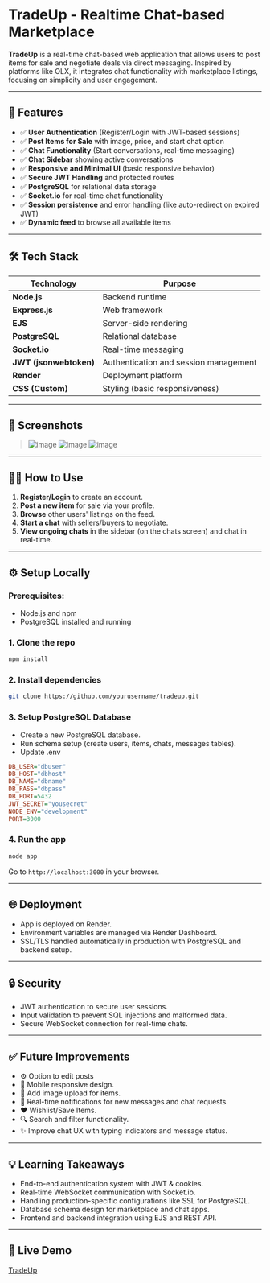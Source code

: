 # TradeUp - Realtime Chat-based Marketplace

**TradeUp** is a real-time chat-based web application that allows users to post items for sale and negotiate deals via direct messaging. Inspired by platforms like OLX, it integrates chat functionality with marketplace listings, focusing on simplicity and user engagement.

---

## 🚀 Features

- ✅ **User Authentication** (Register/Login with JWT-based sessions)  
- ✅ **Post Items for Sale** with image, price, and start chat option  
- ✅ **Chat Functionality** (Start conversations, real-time messaging)  
- ✅ **Chat Sidebar** showing active conversations  
- ✅ **Responsive and Minimal UI** (basic responsive behavior)  
- ✅ **Secure JWT Handling** and protected routes  
- ✅ **PostgreSQL** for relational data storage  
- ✅ **Socket.io** for real-time chat functionality  
- ✅ **Session persistence** and error handling (like auto-redirect on expired JWT)  
- ✅ **Dynamic feed** to browse all available items  

---

## 🛠️ Tech Stack

| Technology              | Purpose                                |
|------------------------|----------------------------------------|
| **Node.js**             | Backend runtime                        |
| **Express.js**          | Web framework                          |
| **EJS**                 | Server-side rendering                  |
| **PostgreSQL**          | Relational database                    |
| **Socket.io**           | Real-time messaging                    |
| **JWT (jsonwebtoken)**  | Authentication and session management  |
| **Render**              | Deployment platform                    |
| **CSS (Custom)**        | Styling (basic responsiveness)         |

---

## 📸 Screenshots

> ![image](https://github.com/user-attachments/assets/210ee090-d170-487e-9f2b-b74680e87842)
> ![image](https://github.com/user-attachments/assets/15e94bf6-2733-4f12-9a45-07833521d356)
> ![image](https://github.com/user-attachments/assets/6ec02a40-5cb1-4593-947d-aa0c6118e42e)



---

## 🧑‍💻 How to Use

1. **Register/Login** to create an account.  
2. **Post a new item** for sale via your profile.  
3. **Browse** other users' listings on the feed.  
4. **Start a chat** with sellers/buyers to negotiate.  
5. **View ongoing chats** in the sidebar (on the chats screen) and chat in real-time.  

---

## ⚙️ Setup Locally

### Prerequisites:
- Node.js and npm
- PostgreSQL installed and running

### 1. Clone the repo

```bash
npm install
```

### 2. Install dependencies

```bash
git clone https://github.com/yourusername/tradeup.git
```
### 3. Setup PostgreSQL Database
- Create a new PostgreSQL database.
- Run schema setup (create users, items, chats, messages tables).
- Update .env

```ini
DB_USER="dbuser"
DB_HOST="dbhost"
DB_NAME="dbname"
DB_PASS="dbpass"
DB_PORT=5432
JWT_SECRET="yousecret"
NODE_ENV="development"
PORT=3000
```
### 4. Run the app

```bash
node app
```
Go to `http://localhost:3000` in your browser.

---
## 🌐 Deployment
- App is deployed on Render.
- Environment variables are managed via Render Dashboard.
- SSL/TLS handled automatically in production with PostgreSQL and backend setup.

---
## 🔒 Security
- JWT authentication to secure user sessions.
- Input validation to prevent SQL injections and malformed data.
- Secure WebSocket connection for real-time chats.

---
## ✅ Future Improvements
- ⚙️ Option to edit posts
- 📱 Mobile responsive design.
- 📸 Add image upload for items.
- 🔔 Real-time notifications for new messages and chat requests.
- ❤️ Wishlist/Save Items.
- 🔍 Search and filter functionality.
- ✨ Improve chat UX with typing indicators and message status.

---
## 💡 Learning Takeaways
- End-to-end authentication system with JWT & cookies.
- Real-time WebSocket communication with Socket.io.
- Handling production-specific configurations like SSL for PostgreSQL.
- Database schema design for marketplace and chat apps.
- Frontend and backend integration using EJS and REST API.

---
## 🔗 Live Demo
[TradeUp](https://tradeup-242k.onrender.com/)
